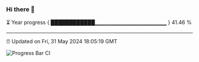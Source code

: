 ### Hi there 👋

⏳ Year progress { ████████████▁▁▁▁▁▁▁▁▁▁▁▁▁▁▁▁▁▁ } 41.46 %

---

⏰ Updated on Fri, 31 May 2024 18:05:19 GMT

![Progress Bar CI](https://github.com/liununu/liununu/workflows/Progress%20Bar%20CI/badge.svg)
